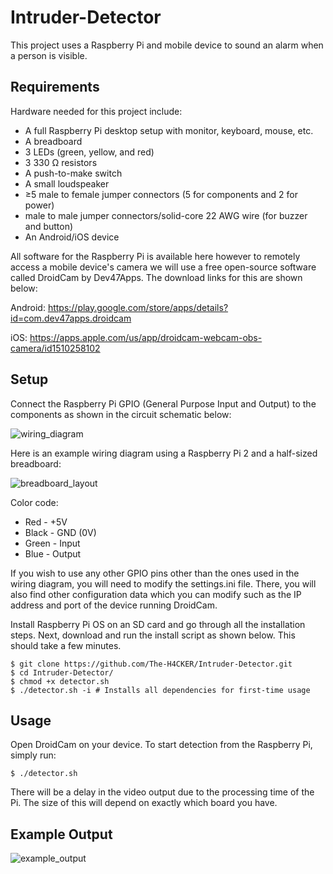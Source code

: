 # Intruder-Detector
This project uses a Raspberry Pi and mobile device to sound an alarm when a person is visible. 

## Requirements
Hardware needed for this project include:
- A full Raspberry Pi desktop setup with monitor, keyboard, mouse, etc.
- A breadboard 
- 3 LEDs (green, yellow, and red)
- 3 330 Ω resistors
- A push-to-make switch
- A small loudspeaker
- ≥5 male to female jumper connectors (5 for components and 2 for power)
- male to male jumper connectors/solid-core 22 AWG wire (for buzzer and button)
- An Android/iOS device

All software for the Raspberry Pi is available here however to remotely access a mobile device's camera we will use a free open-source software called DroidCam by Dev47Apps. 
The download links for this are shown below:

Android: https://play.google.com/store/apps/details?id=com.dev47apps.droidcam

iOS: https://apps.apple.com/us/app/droidcam-webcam-obs-camera/id1510258102

## Setup

Connect the Raspberry Pi GPIO (General Purpose Input and Output) to the components as shown in the circuit schematic below:

![wiring_diagram](https://user-images.githubusercontent.com/66517600/128150007-c6867979-26f9-4659-bc37-539a601ae165.png)

Here is an example wiring diagram using a Raspberry Pi 2 and a half-sized breadboard:

![breadboard_layout](https://user-images.githubusercontent.com/66517600/128152397-84f5ca5a-f20d-4ebb-9bc0-c07c89f33d10.png)

Color code:
- Red - +5V 
- Black - GND (0V)
- Green - Input 
- Blue - Output

If you wish to use any other GPIO pins other than the ones used in the wiring diagram, you will need to modify the settings.ini file. There, you will also find other configuration data which you can modify such as the IP address and port of the device running DroidCam.

Install Raspberry Pi OS on an SD card and go through all the installation steps. 
Next, download and run the install script as shown below. This should take a few minutes. 

```
$ git clone https://github.com/The-H4CKER/Intruder-Detector.git
$ cd Intruder-Detector/
$ chmod +x detector.sh 
$ ./detector.sh -i # Installs all dependencies for first-time usage
```

## Usage

Open DroidCam on your device. To start detection from the Raspberry Pi, simply run:
```
$ ./detector.sh
```
There will be a delay in the video output due to the processing time of the Pi. The size of this will depend on exactly which board you have.

## Example Output

![example_output](https://user-images.githubusercontent.com/66517600/128157693-19d460a1-39a8-4919-b468-a4325cf219f2.png)

